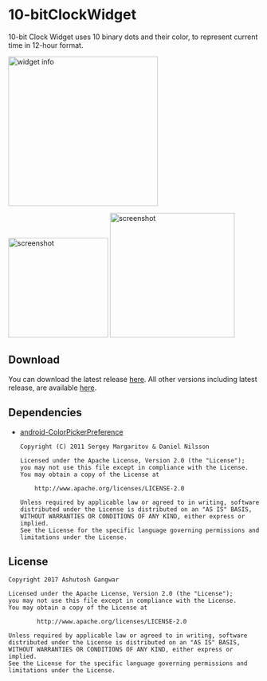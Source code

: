 # 10-bitClockWidget
10-bit Clock Widget uses 10 binary dots and their color, to represent current time in
12-hour format.


<img src="https://raw.githubusercontent.com/ashutoshgngwr/10-bitClockWidget/master/extras/widget_info.png" title="Widget Information" alt="widget info" width="300"/>

<img src="https://raw.githubusercontent.com/ashutoshgngwr/10-bitClockWidget/master/extras/screenshot_1.png" title="Screenshot" alt="screenshot" width="200"/>  <img src="https://raw.githubusercontent.com/ashutoshgngwr/10-bitClockWidget/master/extras/screenshot_2.png" title="Screenshot" alt="screenshot" width="250"/>

## Download
You can download the latest release [here](https://github.com/ashutoshgngwr/10-bitClockWidget/releases/latest). All other versions including latest release, are available [here](https://github.com/ashutoshgngwr/10-bitClockWidget/releases).

## Dependencies
- [android-ColorPickerPreference](https://github.com/attenzione/android-ColorPickerPreference)

      Copyright (C) 2011 Sergey Margaritov & Daniel Nilsson
      
      Licensed under the Apache License, Version 2.0 (the "License");
      you may not use this file except in compliance with the License.
      You may obtain a copy of the License at
    
          http://www.apache.org/licenses/LICENSE-2.0
      
      Unless required by applicable law or agreed to in writing, software
      distributed under the License is distributed on an "AS IS" BASIS,
      WITHOUT WARRANTIES OR CONDITIONS OF ANY KIND, either express or implied.
      See the License for the specific language governing permissions and
      limitations under the License.
    
## License
    Copyright 2017 Ashutosh Gangwar
    
    Licensed under the Apache License, Version 2.0 (the "License");
    you may not use this file except in compliance with the License.
    You may obtain a copy of the License at
    
            http://www.apache.org/licenses/LICENSE-2.0
    
    Unless required by applicable law or agreed to in writing, software
    distributed under the License is distributed on an "AS IS" BASIS,
    WITHOUT WARRANTIES OR CONDITIONS OF ANY KIND, either express or implied.
    See the License for the specific language governing permissions and
    limitations under the License.
